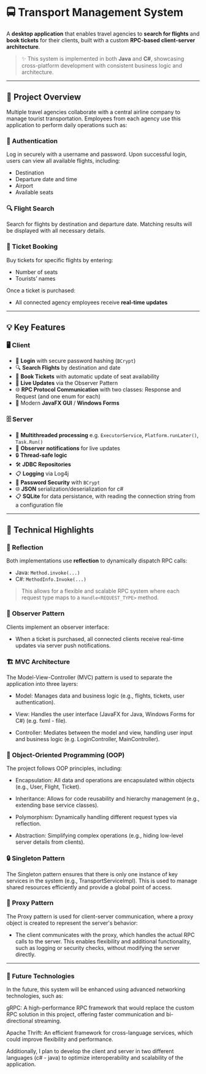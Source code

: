 # 🚍 Transport Management System

A **desktop application** that enables travel agencies to **search for flights** and **book tickets** for their clients, built with a custom **RPC-based client-server architecture**.

> ✨ This system is implemented in both **Java** and **C#**, showcasing cross-platform development with consistent business logic and architecture.

---

## 📘 Project Overview

Multiple travel agencies collaborate with a central airline company to manage tourist transportation. Employees from each agency use this application to perform daily operations such as:

### 🔐 Authentication
Log in securely with a username and password. Upon successful login, users can view all available flights, including:
- Destination  
- Departure date and time  
- Airport  
- Available seats  

### 🔍 Flight Search
Search for flights by destination and departure date. Matching results will be displayed with all necessary details.

### 🎫 Ticket Booking
Buy tickets for specific flights by entering:
- Number of seats  
- Tourists’ names  

Once a ticket is purchased:
- All connected agency employees receive **real-time updates**

---

## 💡 Key Features

### 🖥 Client
- 🔐 **Login** with secure password hashing (`BCrypt`)
- 🔍 **Search Flights** by destination and date
- 🎫 **Book Tickets** with automatic update of seat availability
- 🔔 **Live Updates** via the Observer Pattern
- 🌐 **RPC Protocol Communication** with two classes: Response and Request (and one enum for each)
- 💎 Modern **JavaFX GUI** / **Windows Forms**

### 🗄 Server
- 🧵 **Multithreaded processing** e.g. `ExecutorService`, `Platform.runLater()`, `Task.Run()`
- 📢 **Observer notifications** for live updates
- 🔒 **Thread-safe logic**
- 🛠️ **JDBC Repositories**
- 📋 **Logging** via Log4j
- 🔐 **Password Security** with `BCrypt`
- 🌐 **JSON** serialization/deserialization for c#
- 📋 **SQLite** for data persistance, with reading the connection string from a configuration file

---

## 🔎 Technical Highlights

### 🔄 Reflection
Both implementations use **reflection** to dynamically dispatch RPC calls:
- Java: `Method.invoke(...)`
- C#: `MethodInfo.Invoke(...)`

> This allows for a flexible and scalable RPC system where each request type maps to a `Handle<REQUEST_TYPE>` method.

### 📡 Observer Pattern
Clients implement an observer interface:
- When a ticket is purchased, all connected clients receive real-time updates via server push notifications.

### 🏗️ MVC Architecture
The Model-View-Controller (MVC) pattern is used to separate the application into three layers:

 - Model: Manages data and business logic (e.g., flights, tickets, user authentication).

 - View: Handles the user interface (JavaFX for Java, Windows Forms for C#) (e.g. fxml - file).

 - Controller: Mediates between the model and view, handling user input and business logic (e.g. LoginController, MainController).

### 🔧 Object-Oriented Programming (OOP)
The project follows OOP principles, including:

 - Encapsulation: All data and operations are encapsulated within objects (e.g., User, Flight, Ticket).

 - Inheritance: Allows for code reusability and hierarchy management (e.g., extending base service classes).

 - Polymorphism: Dynamically handling different request types via reflection.

 - Abstraction: Simplifying complex operations (e.g., hiding low-level server details from clients).

### 🔒 Singleton Pattern
The Singleton pattern ensures that there is only one instance of key services in the system (e.g., TransportServiceImpl). This is used to manage shared resources efficiently and provide a global point of access.

### 🏰 Proxy Pattern
The Proxy pattern is used for client-server communication, where a proxy object is created to represent the server's behavior:

 - The client communicates with the proxy, which handles the actual RPC calls to the server. This enables flexibility and additional functionality, such as logging or security checks, without modifying the server directly.

---

### 🚀 Future Technologies
In the future, this system will be enhanced using advanced networking technologies, such as:

gRPC: A high-performance RPC framework that would replace the custom RPC solution in this project, offering faster communication and bi-directional streaming.

Apache Thrift: An efficient framework for cross-language services, which could improve flexibility and performance.

Additionally, I plan to develop the client and server in two different languages (c# - java) to optimize interoperability and scalability of the application.



